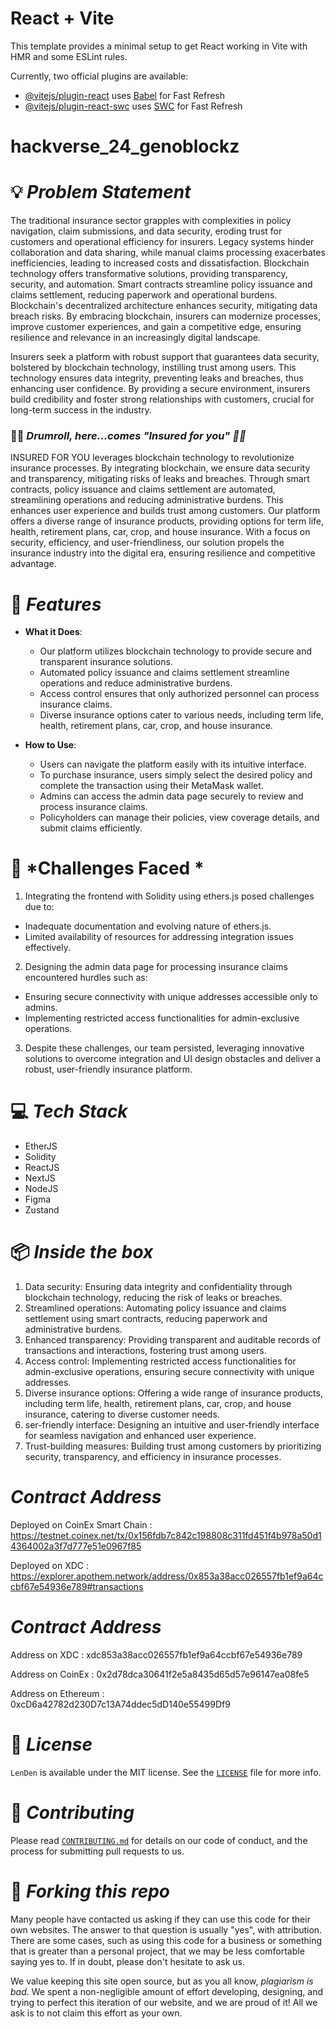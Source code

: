 # React + Vite

This template provides a minimal setup to get React working in Vite with HMR and some ESLint rules.

Currently, two official plugins are available:

- [@vitejs/plugin-react](https://github.com/vitejs/vite-plugin-react/blob/main/packages/plugin-react/README.md) uses [Babel](https://babeljs.io/) for Fast Refresh
- [@vitejs/plugin-react-swc](https://github.com/vitejs/vite-plugin-react-swc) uses [SWC](https://swc.rs/) for Fast Refresh
# hackverse_24_genoblockz


# 💡 *Problem Statement*

The traditional insurance sector grapples with complexities in policy navigation, claim submissions, and data security, eroding trust for customers and operational efficiency for insurers. Legacy systems hinder collaboration and data sharing, while manual claims processing exacerbates inefficiencies, leading to increased costs and dissatisfaction. Blockchain technology offers transformative solutions, providing transparency, security, and automation. Smart contracts streamline policy issuance and claims settlement, reducing paperwork and operational burdens. Blockchain's decentralized architecture enhances security, mitigating data breach risks. By embracing blockchain, insurers can modernize processes, improve customer experiences, and gain a competitive edge, ensuring resilience and relevance in an increasingly digital landscape.

Insurers seek a platform with robust support that guarantees data security, bolstered by blockchain technology, instilling trust among users. This technology ensures data integrity, preventing leaks and breaches, thus enhancing user confidence. By providing a secure environment, insurers build credibility and foster strong relationships with customers, crucial for long-term success in the industry.

### 🥁🥁 *Drumroll, here...comes "Insured for you" 🤝🤝*

INSURED FOR YOU leverages blockchain technology to revolutionize insurance processes. By integrating blockchain, we ensure data security and transparency, mitigating risks of leaks and breaches. Through smart contracts, policy issuance and claims settlement are automated, streamlining operations and reducing administrative burdens. This enhances user experience and builds trust among customers. Our platform offers a diverse range of insurance products, providing options for term life, health, retirement plans, car, crop, and house insurance. With a focus on security, efficiency, and user-friendliness, our solution propels the insurance industry into the digital era, ensuring resilience and competitive advantage.

# 🧠 *Features*

- **What it Does**: 
  - Our platform utilizes blockchain technology to provide secure and transparent insurance solutions.
  - Automated policy issuance and claims settlement streamline operations and reduce administrative burdens.
  - Access control ensures that only authorized personnel can process insurance claims.
  - Diverse insurance options cater to various needs, including term life, health, retirement plans, car, crop, and house insurance.

- **How to Use**:
  - Users can navigate the platform easily with its intuitive interface.
  - To purchase insurance, users simply select the desired policy and complete the transaction using their MetaMask wallet.
  - Admins can access the admin data page securely to review and process insurance claims.
  - Policyholders can manage their policies, view coverage details, and submit claims efficiently.

# 💪 *Challenges Faced *

1. Integrating the frontend with Solidity using ethers.js posed challenges due to:
  - Inadequate documentation and evolving nature of ethers.js.
  - Limited availability of resources for addressing integration issues effectively.
2. Designing the admin data page for processing insurance claims encountered hurdles such as:
  - Ensuring secure connectivity with unique addresses accessible only to admins.
  - Implementing restricted access functionalities for admin-exclusive operations.
3. Despite these challenges, our team persisted, leveraging innovative solutions to overcome integration and UI design obstacles and deliver a robust, user-friendly insurance platform.

# 💻 *Tech Stack*

- EtherJS
- Solidity 
- ReactJS
- NextJS
- NodeJS
- Figma
- Zustand

# 📦 *Inside the box*

1. Data security: Ensuring data integrity and confidentiality through blockchain technology, reducing the risk of leaks or breaches.
2. Streamlined operations: Automating policy issuance and claims settlement using smart contracts, reducing paperwork and administrative burdens.
3. Enhanced transparency: Providing transparent and auditable records of transactions and interactions, fostering trust among users.
4. Access control: Implementing restricted access functionalities for admin-exclusive operations, ensuring secure connectivity with unique addresses.
5. Diverse insurance options: Offering a wide range of insurance products, including term life, health, retirement plans, car, crop, and house insurance, catering to diverse customer needs.
6. ser-friendly interface: Designing an intuitive and user-friendly interface for seamless navigation and enhanced user experience.
7. Trust-building measures: Building trust among customers by prioritizing security, transparency, and efficiency in insurance processes.

# *Contract Address*

Deployed on CoinEx Smart Chain : https://testnet.coinex.net/tx/0x156fdb7c842c198808c311fd451f4b978a50d14364002a3f7d777e51e0967f85

Deployed on XDC : https://explorer.apothem.network/address/0x853a38acc026557fb1ef9a64ccbf67e54936e789#transactions

# *Contract Address*

Address on XDC : xdc853a38acc026557fb1ef9a64ccbf67e54936e789

Address on CoinEx : 0x2d78dca30641f2e5a8435d65d57e96147ea08fe5

Address on Ethereum : 0xcD6a42782d230D7c13A74ddec5dD140e55499Df9
  
# 📜 *License*

`LenDen` is available under the MIT license. See the [`LICENSE`](./LICENSE) file for more info.

# 🤝 *Contributing*

Please read [`CONTRIBUTING.md`](./CONTRIBUTING.md) for details on our code of conduct, and the process for submitting pull requests to us.

# 🚨 *Forking this repo*

Many people have contacted us asking if they can use this code for their own websites. The answer to that question is usually "yes", with attribution. There are some cases, such as using this code for a business or something that is greater than a personal project, that we may be less comfortable saying yes to. If in doubt, please don't hesitate to ask us.

We value keeping this site open source, but as you all know, *plagiarism is bad*. We spent a non-negligible amount of effort developing, designing, and trying to perfect this iteration of our website, and we are proud of it! All we ask is to not claim this effort as your own.

